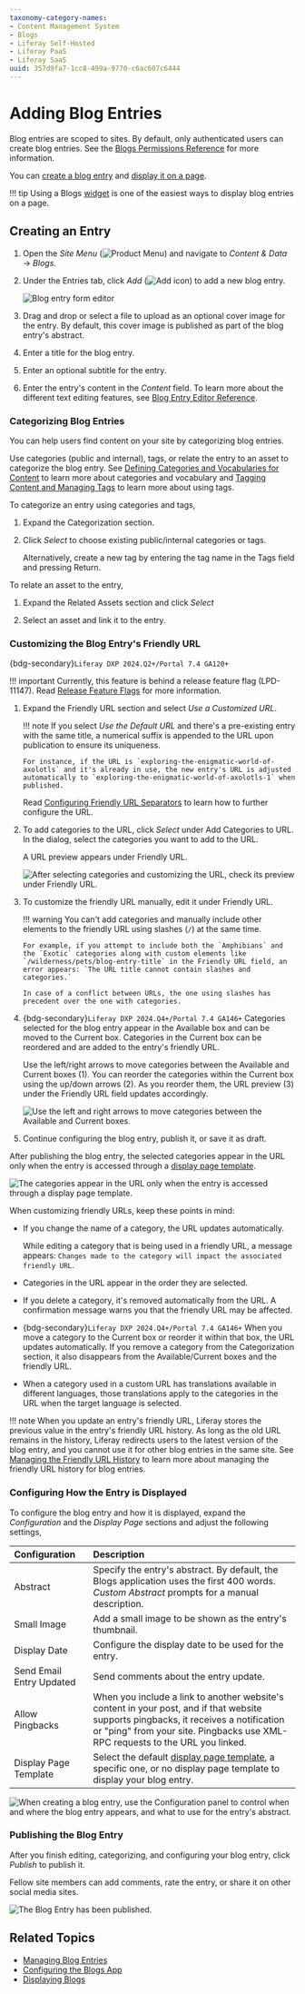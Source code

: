 ```yaml
---
taxonomy-category-names:
- Content Management System
- Blogs
- Liferay Self-Hosted
- Liferay PaaS
- Liferay SaaS
uuid: 357d9fa7-1cc8-499a-9770-c6ac607c6444
---
```


# Adding Blog Entries

Blog entries are scoped to sites. By default, only authenticated users can create blog entries. See the [Blogs Permissions Reference](./blog-permissions-reference.md) for more information.

You can [create a blog entry](#creating-an-entry) and [display it on a page](./displaying-blogs.md).

!!! tip
    Using a Blogs [widget](../../site-building/creating-pages/using-widget-pages/adding-widgets-to-a-page.md) is one of the easiest ways to display blog entries on a page.

## Creating an Entry

1. Open the *Site Menu* (![Product Menu](../../images/icon-product-menu.png)) and navigate to *Content & Data* &rarr; *Blogs*.

1. Under the Entries tab, click *Add* (![Add icon](../../images/icon-add.png)) to add a new blog entry.

   ![Blog entry form editor](./adding-blog-entries/images/01.png)

1. Drag and drop or select a file to upload as an optional cover image for the entry. By default, this cover image is published as part of the blog entry's abstract.

1. Enter a title for the blog entry.

1. Enter an optional subtitle for the entry.

1. Enter the entry's content in the *Content* field. To learn more about the different text editing features, see [Blog Entry Editor Reference](./blog-entry-editor-reference.md).

### Categorizing Blog Entries

You can help users find content on your site by categorizing blog entries.

Use categories (public and internal), tags, or relate the entry to an asset to categorize the blog entry. See [Defining Categories and Vocabularies for Content](../tags-and-categories/defining-categories-and-vocabularies-for-content.md) to learn more about categories and vocabulary and [Tagging Content and Managing Tags](../tags-and-categories/tagging-content-and-managing-tags.md) to learn more about using tags.

To categorize an entry using categories and tags,

1. Expand the Categorization section.

1. Click *Select* to choose existing public/internal categories or tags.

   Alternatively, create a new tag by entering the tag name in the Tags field and pressing Return.

To relate an asset to the entry,

1. Expand the Related Assets section and click *Select*

1. Select an asset and link it to the entry.

### Customizing the Blog Entry's Friendly URL

{bdg-secondary}`Liferay DXP 2024.Q2+/Portal 7.4 GA120+`

!!! important
    Currently, this feature is behind a release feature flag (LPD-11147). Read [Release Feature Flags](../../system-administration/configuring-liferay/feature-flags.md#release-feature-flags) for more information.

1. Expand the Friendly URL section and select *Use a Customized URL*.

   !!! note
       If you select *Use the Default URL* and there's a pre-existing entry with the same title, a numerical suffix is appended to the URL upon publication to ensure its uniqueness.

       For instance, if the URL is `exploring-the-enigmatic-world-of-axolotls` and it's already in use, the new entry's URL is adjusted automatically to `exploring-the-enigmatic-world-of-axolotls-1` when published.

   Read [Configuring Friendly URL Separators](../../site-building/site-settings/managing-site-urls/configuring-friendly-url-separators.md) to learn how to further configure the URL.

1. To add categories to the URL, click *Select* under Add Categories to URL. In the dialog, select the categories you want to add to the URL.

   A URL preview appears under Friendly URL.

   ![After selecting categories and customizing the URL, check its preview under Friendly URL.](./adding-blog-entries/images/02.png)

1. To customize the friendly URL manually, edit it under Friendly URL.

   !!! warning
       You can't add categories and manually include other elements to the friendly URL using slashes (`/`) at the same time.

       For example, if you attempt to include both the `Amphibians` and the `Exotic` categories along with custom elements like `/wilderness/pets/blog-entry-title` in the Friendly URL field, an error appears: `The URL title cannot contain slashes and categories.`

       In case of a conflict between URLs, the one using slashes has precedent over the one with categories.

1. {bdg-secondary}`Liferay DXP 2024.Q4+/Portal 7.4 GA146+` Categories selected for the blog entry appear in the Available box and can be moved to the Current box. Categories in the Current box can be reordered and are added to the entry's friendly URL.

   Use the left/right arrows to move categories between the Available and Current boxes (1). You can reorder the categories within the Current box using the up/down arrows (2). As you reorder them, the URL preview (3) under the Friendly URL field updates accordingly.

   ![Use the left and right arrows to move categories between the Available and Current boxes.](./adding-blog-entries/images/03.png)

1. Continue configuring the blog entry, publish it, or save it as draft.

After publishing the blog entry, the selected categories appear in the URL only when the entry is accessed through a [display page template](#configuring-how-the-entry-is-displayed).

![The categories appear in the URL only when the entry is accessed through a display page template.](./adding-blog-entries/images/04.png)

When customizing friendly URLs, keep these points in mind:

-  If you change the name of a category, the URL updates automatically.

   While editing a category that is being used in a friendly URL, a message appears: `Changes made to the category will impact the associated friendly URL`.

- Categories in the URL appear in the order they are selected.

-  If you delete a category, it's removed automatically from the URL. A confirmation message warns you that the friendly URL may be affected.

- {bdg-secondary}`Liferay DXP 2024.Q4+/Portal 7.4 GA146+` When you move a category to the Current box or reorder it within that box, the URL updates automatically. If you remove a category from the Categorization section, it also disappears from the Available/Current boxes and the friendly URL.

- When a category used in a custom URL has translations available in different languages, those translations apply to the categories in the URL when the target language is selected.

!!! note
    When you update an entry's friendly URL, Liferay stores the previous value in the entry's friendly URL history. As long as the old URL remains in the history, Liferay redirects users to the latest version of the blog entry, and you cannot use it for other blog entries in the same site. See [Managing the Friendly URL History](./displaying-blogs.md#managing-the-friendly-url-history) to learn more about managing the friendly URL history for blog entries.

### Configuring How the Entry is Displayed

To configure the blog entry and how it is displayed, expand the *Configuration* and the *Display Page* sections and adjust the following settings,

| Configuration            | Description                                                                                                                                                                                                           |
|:-------------------------|:----------------------------------------------------------------------------------------------------------------------------------------------------------------------------------------------------------------------|
| Abstract                 | Specify the entry's abstract. By default, the Blogs application uses the first 400 words. *Custom Abstract* prompts for a manual description.                                                                         |
| Small Image              | Add a small image to be shown as the entry's thumbnail.                                                                                                                                                               |
| Display Date             | Configure the display date to be used for the entry.                                                                                                                                                                  |
| Send Email Entry Updated | Send comments about the entry update.                                                                                                                                                                                 |
| Allow Pingbacks          | When you include a link to another website's content in your post, and if that website supports pingbacks, it receives a notification or "ping" from your site. Pingbacks use XML-RPC requests to the URL you linked. |
| Display Page Template    | Select the default [display page template](../../site-building/displaying-content/using-display-page-templates.md), a specific one, or no display page template to display your blog entry.                           |

![When creating a blog entry, use the Configuration panel to control when and where the blog entry appears, and what to use for the entry's abstract.](./adding-blog-entries/images/05.png)

### Publishing the Blog Entry

After you finish editing, categorizing, and configuring your blog entry, click *Publish* to publish it.

Fellow site members can add comments, rate the entry, or share it on other social media sites.

![The Blog Entry has been published.](./adding-blog-entries/images/06.png)

## Related Topics

- [Managing Blog Entries](./managing-blog-entries.md)
- [Configuring the Blogs App](./configuring-the-blogs-app.md)
- [Displaying Blogs](./displaying-blogs.md)
